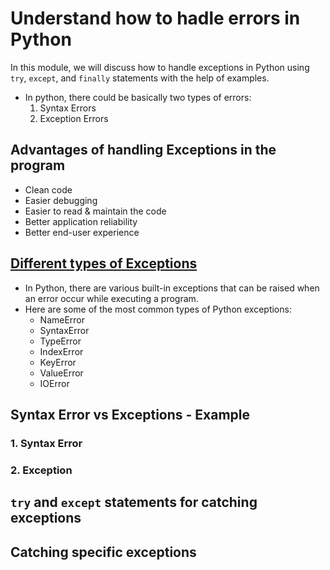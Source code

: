 # Understand how to hadle errors in Python

In this module, we will discuss how to handle exceptions in Python using `try`, `except`, and `finally` statements with the help of examples.   
  - In python, there could be basically two types of errors:
    1) Syntax Errors
    2) Exception Errors

## Advantages of handling Exceptions in the program
   - Clean code
   - Easier debugging
   - Easier to read & maintain the code
   - Better application reliability
   - Better end-user experience

## [Different types of Exceptions](https://docs.python.org/3/library/exceptions.html)
   - In Python, there are various built-in exceptions that can be raised when an error occur while executing a program.
   - Here are some of the most common types of Python exceptions:
     - NameError
     - SyntaxError
     - TypeError
     - IndexError
     - KeyError
     - ValueError
     - IOError

## Syntax Error vs Exceptions - Example

### 1. Syntax Error

### 2. Exception

## `try` and `except` statements for catching exceptions

## Catching specific exceptions